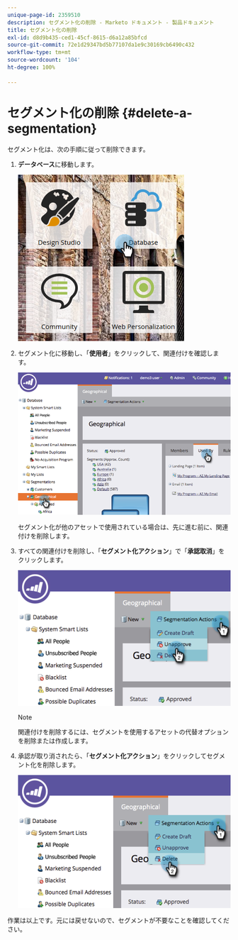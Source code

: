 ```yaml
---
unique-page-id: 2359510
description: セグメント化の削除 - Marketo ドキュメント - 製品ドキュメント
title: セグメント化の削除
exl-id: d8d9b435-ced1-45cf-8615-d6a12a85bfcd
source-git-commit: 72e1d29347bd5b77107da1e9c30169cb6490c432
workflow-type: tm+mt
source-wordcount: '104'
ht-degree: 100%

---
```


# セグメント化の削除 {#delete-a-segmentation}

セグメント化は、次の手順に従って削除できます。

1. **データベース**&#x200B;に移動します。

   ![](assets/image2017-3-28-14-3a55-3a26.png)

1. セグメント化に移動し、「**使用者**」をクリックして、関連付けを確認します。

   ![](assets/image2017-3-28-15-3a51-3a8.png)

   セグメント化が他のアセットで使用されている場合は、先に進む前に、関連付けを削除します。

1. すべての関連付けを削除し、「**セグメント化アクション**」で「**承認取消**」をクリックします。

   ![](assets/image2017-3-28-15-3a51-3a30.png)

   >[!NOTE]
   >
   >関連付けを削除するには、セグメントを使用するアセットの代替オプションを削除または作成します。

1. 承認が取り消されたら、「**セグメント化アクション**」をクリックしてセグメント化を削除します。

   ![](assets/image2017-3-28-15-3a51-3a46.png)

作業は以上です。元には戻せないので、セグメントが不要なことを確認してください。
